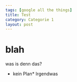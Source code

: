 ```yaml
---
tags: [google all the things]
title: Test
category: Categorie 1
layout: post
---
```

# blah
was is denn das? 
* kein Plan* Irgendwas
